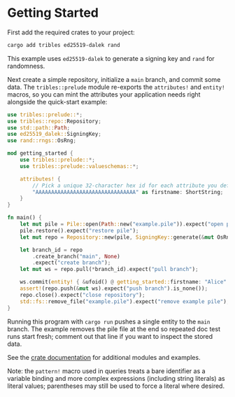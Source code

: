 # Getting Started

First add the required crates to your project:

```bash
cargo add tribles ed25519-dalek rand
```

This example uses `ed25519-dalek` to generate a signing key and `rand` for randomness.

Next create a simple repository, initialize a `main` branch, and commit some
data. The `tribles::prelude` module re-exports the `attributes!` and `entity!`
macros, so you can mint the attributes your application needs right alongside
the quick-start example:

```rust
use tribles::prelude::*;
use tribles::repo::Repository;
use std::path::Path;
use ed25519_dalek::SigningKey;
use rand::rngs::OsRng;

mod getting_started {
    use tribles::prelude::*;
    use tribles::prelude::valueschemas::*;

    attributes! {
        // Pick a unique 32-character hex id for each attribute you define.
        "AAAAAAAAAAAAAAAAAAAAAAAAAAAAAAAA" as firstname: ShortString;
    }
}

fn main() {
    let mut pile = Pile::open(Path::new("example.pile")).expect("open pile");
    pile.restore().expect("restore pile");
    let mut repo = Repository::new(pile, SigningKey::generate(&mut OsRng));

    let branch_id = repo
        .create_branch("main", None)
        .expect("create branch");
    let mut ws = repo.pull(*branch_id).expect("pull branch");

    ws.commit(entity! { &ufoid() @ getting_started::firstname: "Alice" }, None);
    assert!(repo.push(&mut ws).expect("push branch").is_none());
    repo.close().expect("close repository");
    std::fs::remove_file("example.pile").expect("remove example pile");
}
```

Running this program with `cargo run` pushes a single entity to the `main`
branch. The example removes the pile file at the end so repeated doc test runs
start fresh; comment out that line if you want to inspect the stored data.

See the [crate documentation](https://docs.rs/tribles/latest/tribles/) for
additional modules and examples.

Note: the `pattern!` macro used in queries treats a bare identifier as a
variable binding and more complex expressions (including string literals) as
literal values; parentheses may still be used to force a literal where desired.
